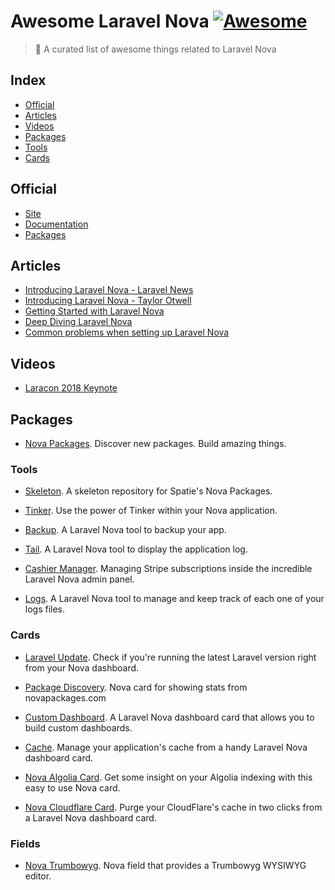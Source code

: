 # Awesome Laravel Nova [![Awesome](https://cdn.rawgit.com/sindresorhus/awesome/d7305f38d29fed78fa85652e3a63e154dd8e8829/media/badge.svg)](https://github.com/sindresorhus/awesome)

> 🎉 A curated list of awesome things related to Laravel Nova

## Index

- [Official](#official)
- [Articles](#articles)
- [Videos](#videos)
- [Packages](#packages)
 - [Tools](#tools)
 - [Cards](#cards)

## Official

* [Site](https://nova.laravel.com)
* [Documentation](https://nova.laravel.com/docs/1.0/installation.html)
* [Packages](https://novapackages.com)

## Articles

* [Introducing Laravel Nova - Laravel News](https://laravel-news.com/laravel-nova)
* [Introducing Laravel Nova - Taylor Otwell](https://medium.com/@taylorotwell/introducing-laravel-nova-7df0c9f67273)
* [Getting Started with Laravel Nova](https://medium.com/@nickjbasile/getting-started-with-laravel-nova-f2a04fa9df82)
* [Deep Diving Laravel Nova](https://medium.com/@nickjbasile/deep-diving-laravel-nova-6eb413a081ee)
* [Common problems when setting up Laravel Nova](https://medium.com/@franz_40702/common-problems-when-setting-up-laravel-nova-fcd651731cc8)

## Videos

* [Laracon 2018 Keynote](https://www.youtube.com/watch?v=pLcM3mpZSV0)

## Packages

* [Nova Packages](https://novapackages.com). Discover new packages. Build amazing things.

### Tools

* [Skeleton](https://github.com/spatie/skeleton-nova-tool). A skeleton repository for Spatie's Nova Packages.

* [Tinker](https://github.com/beyondcode/nova-tinker-tool). Use the power of Tinker within your Nova application.

* [Backup](https://github.com/spatie/nova-backup-tool). A Laravel Nova tool to backup your app.

* [Tail](https://github.com/spatie/nova-tail-tool). A Laravel Nova tool to display the application log.

* [Cashier Manager](https://github.com/themsaid/nova-cashier-manager). Managing Stripe subscriptions inside the incredible Laravel Nova admin panel.

* [Logs](https://github.com/KABBOUCHI/nova-logs-tool). A Laravel Nova tool to manage and keep track of each one of your logs files.

### Cards

* [Laravel Update](https://github.com/beyondcode/nova-laravel-update-card). Check if you're running the latest Laravel version right from your Nova dashboard.

* [Package Discovery](https://github.com/tightenco/nova-package-discovery). Nova card for showing stats from novapackages.com

* [Custom Dashboard](https://github.com/beyondcode/nova-custom-dashboard-card). A Laravel Nova dashboard card that allows you to build custom dashboards.

* [Cache](https://github.com/dannyvink/nova-cache-card). Manage your application's cache from a handy Laravel Nova dashboard card.

* [Nova Algolia Card](https://github.com/nicolasbeauvais/nova-algolia-card). Get some insight on your Algolia indexing with this easy to use Nova card.

* [Nova Cloudflare Card](https://github.com/zOxta/nova-cloudflare-card). Purge your CloudFlare's cache in two clicks from a Laravel Nova dashboard card.

### Fields

* [Nova Trumbowyg](https://github.com/Johnathan/nova-trumbowyg/). Nova field that provides a Trumbowyg WYSIWYG editor.
